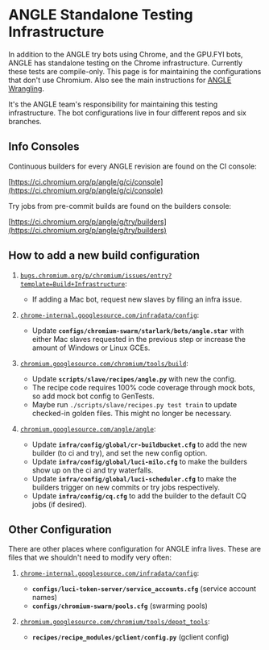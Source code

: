 # ANGLE Standalone Testing Infrastructure

In addition to the ANGLE try bots using Chrome, and the GPU.FYI bots, ANGLE
has standalone testing on the Chrome infrastructure. Currently these tests are
compile-only. This page is for maintaining the configurations that don't use
Chromium. Also see the main instructions for [ANGLE Wrangling](ANGLEWrangling.md).

It's the ANGLE team's responsibility for maintaining this testing
infrastructure. The bot configurations live in four different repos and six
branches.

## Info Consoles

Continuous builders for every ANGLE revision are found on the CI console:

[https://ci.chromium.org/p/angle/g/ci/console](https://ci.chromium.org/p/angle/g/ci/console)

Try jobs from pre-commit builds are found on the builders console:

[https://ci.chromium.org/p/angle/g/try/builders](https://ci.chromium.org/p/angle/g/try/builders)

## How to add a new build configuration

 1. [`bugs.chromium.org/p/chromium/issues/entry?template=Build+Infrastructure`](http://bugs.chromium.org/p/chromium/issues/entry?template=Build+Infrastructure):

    * If adding a Mac bot, request new slaves by filing an infra issue.

 1. [`chrome-internal.googlesource.com/infradata/config`](http://chrome-internal.googlesource.com/infradata/config):

    * Update **`configs/chromium-swarm/starlark/bots/angle.star`** with either Mac slaves requested in the previous step or increase the amount of Windows or Linux GCEs.

 1. [`chromium.googlesource.com/chromium/tools/build`](https://chromium.googlesource.com/chromium/tools/build):

    * Update **`scripts/slave/recipes/angle.py`** with new the config.
    * The recipe code requires 100% code coverage through mock bots, so add mock bot config to GenTests.
    * Maybe run `./scripts/slave/recipes.py test train` to update checked-in golden files. This might no longer be necessary.

 1. [`chromium.googlesource.com/angle/angle`](http://chromium.googlesource.com/angle/angle):

    * Update **`infra/config/global/cr-buildbucket.cfg`** to add the new builder (to ci and try), and set the new config option.
    * Update **`infra/config/global/luci-milo.cfg`** to make the builders show up on the ci and try waterfalls.
    * Update **`infra/config/global/luci-scheduler.cfg`** to make the builders trigger on new commits or try jobs respectively.
    * Update **`infra/config/cq.cfg`** to add the builder to the default CQ jobs (if desired).

## Other Configuration

There are other places where configuration for ANGLE infra lives. These are files that we shouldn't need to modify very often:

 1. [`chrome-internal.googlesource.com/infradata/config`](http://chrome-internal.googlesource.com/infradata/config):

    * **`configs/luci-token-server/service_accounts.cfg`** (service account names)
    * **`configs/chromium-swarm/pools.cfg`** (swarming pools)

 1. [`chromium.googlesource.com/chromium/tools/depot_tools`](http://chromium.googlesource.com/chromium/tools/depot_tools):

    * **`recipes/recipe_modules/gclient/config.py`** (gclient config)
